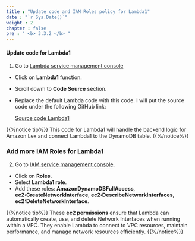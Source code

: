 ```yaml
---
title : "Update code and IAM Roles policy for Lambda1"
date : "`r Sys.Date()`"
weight : 2
chapter : false
pre : " <b> 3.3.2 </b> "
---
```



#### Update code for Lambda1 
1. Go to [Lambda service management console](https://ap-southeast-2.console.aws.amazon.com/lambda/home)
  + Click on **Lambda1** function.
  + Scroll dowm to **Code Source** section.
  + Replace the default Lambda code with this code. I will put the source code under the following GitHub link:
    
    [Source code Lambda1](https://github.com/DaiLe78/Source-code-Chatbot-AWS/blob/master/Lambda1.py)

{{%notice tip%}}
This code for Lambda1 will handle the backend logic for Amazon Lex and connect Lambda1 to the DynamoDB table.
{{%/notice%}}

### Add more IAM Roles for Lambda1
2. Go to [IAM service management console](https://us-east-1.console.aws.amazon.com/iam/home).
  + Click on **Roles**.
  + Select **Lambda1 role**.
  + Add these roles: **AmazonDynamoDBFullAccess**, **ec2:CreateNetworkInterface**, **ec2:DescribeNetworkInterfaces**, **ec2:DeleteNetworkInterface**.

{{%notice tip%}}
These **ec2 permissions** ensure that Lambda can automatically create, use, and delete Network Interfaces when running within a VPC. They enable Lambda to connect to VPC resources, maintain performance, and manage network resources efficiently.
{{%/notice%}}



